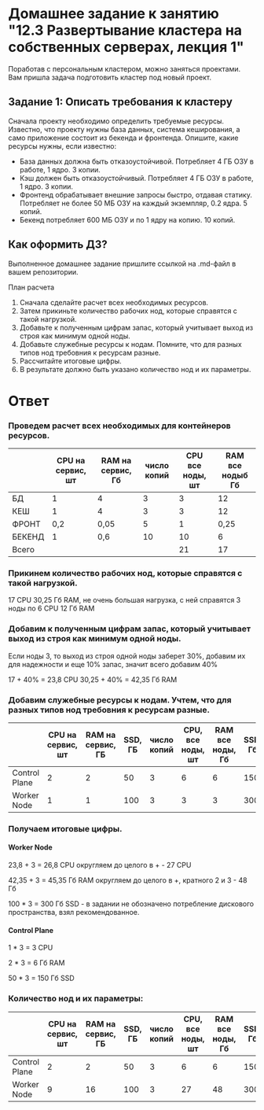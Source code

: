 # Домашнее задание к занятию "12.3 Развертывание кластера на собственных серверах, лекция 1"
Поработав с персональным кластером, можно заняться проектами. Вам пришла задача подготовить кластер под новый проект.

## Задание 1: Описать требования к кластеру
Сначала проекту необходимо определить требуемые ресурсы. Известно, что проекту нужны база данных, система кеширования, а само приложение состоит из бекенда и фронтенда. Опишите, какие ресурсы нужны, если известно:

* База данных должна быть отказоустойчивой. Потребляет 4 ГБ ОЗУ в работе, 1 ядро. 3 копии.
* Кэш должен быть отказоустойчивый. Потребляет 4 ГБ ОЗУ в работе, 1 ядро. 3 копии.
* Фронтенд обрабатывает внешние запросы быстро, отдавая статику. Потребляет не более 50 МБ ОЗУ на каждый экземпляр, 0.2 ядра. 5 копий.
* Бекенд потребляет 600 МБ ОЗУ и по 1 ядру на копию. 10 копий.

## Как оформить ДЗ?

Выполненное домашнее задание пришлите ссылкой на .md-файл в вашем репозитории.

План расчета
1. Сначала сделайте расчет всех необходимых ресурсов.
2. Затем прикиньте количество рабочих нод, которые справятся с такой нагрузкой.
3. Добавьте к полученным цифрам запас, который учитывает выход из строя как минимум одной ноды.
4. Добавьте служебные ресурсы к нодам. Помните, что для разных типов нод требовния к ресурсам разные.
5. Рассчитайте итоговые цифры.
6. В результате должно быть указано количество нод и их параметры.


# Ответ

### Проведем расчет всех необходимых для контейнеров ресурсов.

|        | CPU на сервис, шт	 | RAM на сервис, Гб | число копий | 	CPU все ноды, шт | 	RAM все нодыб Гб |
|--------|--------------------|-------------------|-------------|-------------------|-------------------|
| БД	    | 1                  | 	4	               | 3           | 	3                | 	12               |
| КЕШ	   | 1	                 | 4                 | 3           | 	3                | 	12               |
| ФРОНТ  | 	0,2	              | 0,05              | 	5          | 	1                | 	0,25             |
| БЕКЕНД | 	1	                | 0,6               | 	10         | 	10               | 	6                |
| Всего	 |           |                   |             | 21	               | 17          | 	30,25            |                   |

### Прикинем количество рабочих нод, которые справятся с такой нагрузкой.

17 CPU 30,25 Гб RAM, не очень большая нагрузка, с ней справятся 3 ноды по 6 CPU 12 Гб RAM

### Добавим к полученным цифрам запас, который учитывает выход из строя как минимум одной ноды.

Если ноды 3, то выход из строя одной ноды заберет 30%, добавим их для надежности и еще 10% запас, значит всего добавим 40% 

17 + 40% = 23,8 CPU
30,25 + 40% = 42,35 Гб RAM 

### Добавим служебные ресурсы к нодам. Учтем, что для разных типов нод требовния к ресурсам разные.

|                | 	CPU на сервис, шт | 	RAM на сервис, ГБ | 	SSD, ГБ	 | число копий	 | CPU, все ноды, шт	 | RAM все ноды, Гб | 	SSD, Гб |
|----------------|--------------------|--------------------|-----------|--------------|--------------------|------------------|----------|
| Control Plane  | 2                  | 2                  | 50        | 3            | 6                  | 6                | 	150     |
| Worker Node    | 1	                 | 1                  | 100       | 3            | 3	                 | 3                | 300      |                |                  |        |

### Получаем итоговые цифры.

#### Worker Node

23,8 + 3 = 26,8 CPU округляем до целого в + - 27 CPU 

42,35 + 3 = 45,35 Гб RAM округляем до целого в +, кратного 2 и 3 - 48 Гб

100 * 3 = 300 Гб SSD - в задании не обозначено потребление дискового пространства, взял рекомендованное.

#### Control Plane

1 * 3 = 3 CPU 

2 * 3 = 6 Гб RAM

50 * 3 = 150 Гб SSD

### Количество нод и их параметры:

|               | 	CPU на сервис, шт | 	RAM на сервис, ГБ | 	SSD, ГБ	 | число копий	 | CPU, все ноды, шт	 | RAM все ноды, Гб | 	SSD, Гб |
|---------------|--------------------|--------------------|-----------|--------------|--------------------|------------------|----------|
| Control Plane | 2                  | 2                  | 50        | 3            | 6                  | 6                | 	150     |
| Worker Node   | 9                  | 16                 | 100       | 3            | 27	                | 48               | 300     | 
